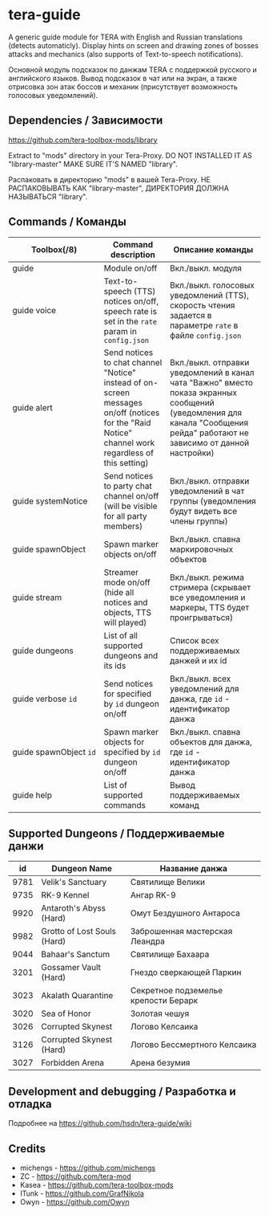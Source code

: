 # tera-guide
A generic guide module for TERA with English and Russian translations (detects automaticly). Display hints on screen and drawing zones of bosses attacks and mechanics (also supports of Text-to-speech notifications).

Основной модуль подсказок по данжам TERA с поддержкой русского и английского языков. Вывод подсказок в чат или на экран, а также отрисовка зон атак боссов и механик (присутствует возможность голосовых уведомлений).

## Dependencies / Зависимости
https://github.com/tera-toolbox-mods/library

Extract to "mods" directory in your Tera-Proxy. DO NOT INSTALLED IT AS "library-master" MAKE SURE IT'S NAMED "library".

Распаковать в директорию "mods" в вашей Tera-Proxy. НЕ РАСПАКОВЫВАТЬ КАК "library-master", ДИРЕКТОРИЯ ДОЛЖНА НАЗЫВАТЬСЯ "library".

## Commands / Команды
Toolbox(/8) | Command description | Описание команды
--- | --- | ---
guide | Module on/off | Вкл./выкл. модуля
guide&nbsp;voice | Text-to-speech (TTS) notices on/off, speech rate is set in the `rate` param in `config.json` | Вкл./выкл. голосовых уведомлений (TTS), скорость чтения задается в параметре `rate` в файле `config.json`
guide&nbsp;alert | Send notices to chat channel "Notice" instead of on-screen messages on/off (notices for the "Raid Notice" channel work regardless of this setting) | Вкл./выкл. отправки уведомлений в канал чата "Важно" вместо показа экранных сообщений (уведомления для канала "Сообщения рейда" работают не зависимо от данной настройки)
guide&nbsp;systemNotice | Send notices to party chat channel on/off (will be visible for all party members) | Вкл./выкл. отправки уведомлений в чат группы (уведомления будут видеть все члены группы)
guide&nbsp;spawnObject | Spawn marker objects on/off | Вкл./выкл. спавна маркировочных объектов
guide&nbsp;stream | Streamer mode on/off (hide all notices and objects, TTS will played) | Вкл./выкл. режима стримера (скрывает все уведомления и маркеры, TTS будет проигрываться)
guide&nbsp;dungeons | List of all supported dungeons and its ids | Список всех поддерживаемых данжей и их id
guide&nbsp;verbose&nbsp;`id` | Send notices for specified by `id` dungeon on/off | Вкл./выкл. всех уведомлений для данжа, где `id` - идентификатор данжа
guide&nbsp;spawnObject&nbsp;`id` | Spawn marker objects for specified by `id` dungeon on/off | Вкл./выкл. спавна объектов для данжа, где `id` - идентификатор данжа
guide&nbsp;help | List of supported commands | Вывод поддерживаемых команд

## Supported Dungeons / Поддерживаемые данжи
id | Dungeon Name | Название данжа
--- | --- | ---
9781 | Velik's Sanctuary | Святилище Велики
9735 | RK-9 Kennel | Ангар RK-9
9920 | Antaroth's Abyss (Hard) | Омут Бездушного Антароса
9982 | Grotto of Lost Souls (Hard) | Заброшенная мастерская Леандра
9044 | Bahaar's Sanctum | Святилище Бахаара
3201 | Gossamer Vault (Hard) | Гнездо сверкающей Паркин
3023 | Akalath Quarantine | Секретное подземелье крепости Берарк
3020 | Sea of Honor | Золотая чешуя
3026 | Corrupted Skynest | Логово Келсаика
3126 | Corrupted Skynest (Hard) | Логово Бессмертного Келсаика
3027 | Forbidden Arena | Арена безумия

## Development and debugging / Разработка и отладка
Подробнее на https://github.com/hsdn/tera-guide/wiki

## Credits
- michengs - https://github.com/michengs
- ZC - https://github.com/tera-mod
- Kasea - https://github.com/tera-toolbox-mods
- ITunk - https://github.com/GrafNikola
- Owyn - https://github.com/Owyn
